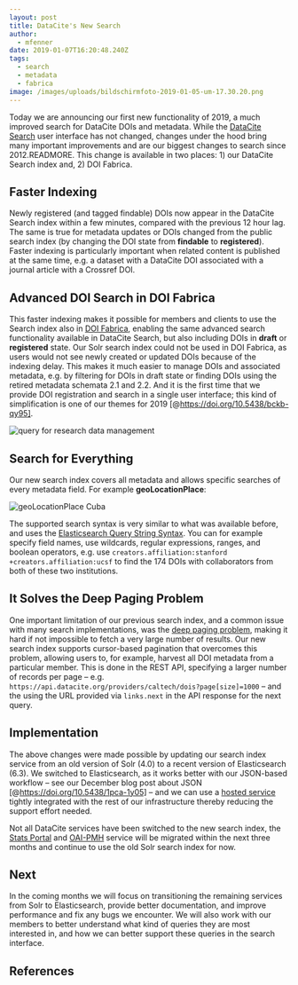 ```yaml
---
layout: post
title: DataCite's New Search
author:
  - mfenner
date: 2019-01-07T16:20:48.240Z
tags:
  - search
  - metadata
  - fabrica
image: /images/uploads/bildschirmfoto-2019-01-05-um-17.30.20.png
---
```

Today we are announcing our first new functionality of 2019, a much improved search for DataCite DOIs and metadata. While the [DataCite Search](https://search.datacite.org) user interface has not changed, changes under the hood bring many important improvements and are our biggest changes to search since 2012.READMORE. This change is available in two places: 1) our DataCite Search index and, 2) DOI Fabrica. 

## Faster Indexing

Newly registered (and tagged findable) DOIs now appear in the DataCite Search index within a few minutes, compared with the previous 12 hour lag. The same is true for metadata updates or DOIs changed from the public search index (by changing the DOI state from **findable** to **registered**). Faster indexing is particularly important when related content is published at the same time, e.g. a dataset with a DataCite DOI associated with a journal article with a Crossref DOI.

## Advanced DOI Search in DOI Fabrica

This faster indexing makes it possible for members and clients to use the Search index also in [DOI Fabrica](https://doi.datacite.org), enabling the same advanced search functionality available in DataCite Search, but also including DOIs in **draft** or **registered** state. Our Solr search index could not be used in DOI Fabrica, as users would not see newly created or updated DOIs because of the indexing delay. This makes it much easier to manage DOIs and associated metadata, e.g. by filtering for DOIs in draft state or finding DOIs using the retired metadata schemata 2.1 and 2.2. And it is the first time that we provide DOI registration and search in a single user interface; this kind of simplification is one of our themes for 2019 \[@https://doi.org/10.5438/bckb-qy95].

![query for research data management](/images/uploads/bildschirmfoto-2019-01-05-um-17.30.20.png)

## Search for Everything

Our new search index covers all metadata and allows specific searches of every metadata field. For example **geoLocationPlace**:

![geoLocationPlace Cuba](/images/uploads/bildschirmfoto-2019-01-05-um-17.40.47.png)

The supported search syntax is very similar to what was available before, and uses the [Elasticsearch Query String Syntax](https://www.elastic.co/guide/en/elasticsearch/reference/current/query-dsl-query-string-query.html#query-string-syntax). You can for example specify field names, use wildcards, regular expressions, ranges, and boolean operators, e.g. use `creators.affiliation:stanford +creators.affiliation:ucsf` to find the 174 DOIs with collaborators from both of these two institutions.

## It Solves the Deep Paging Problem

One important limitation of our previous search index, and a common issue with many search implementations, was the [deep paging problem](https://solr.pl/en/2011/07/18/deep-paging-problem/), making it hard if not impossible to fetch a very large number of results. Our new search index supports cursor-based pagination that overcomes this problem, allowing users to, for example, harvest all DOI metadata from a particular member. This is done in the REST API, specifying a larger number of records per page – e.g. `https://api.datacite.org/providers/caltech/dois?page[size]=1000` – and the using the URL provided via `links.next` in the API response for the next query.

## Implementation

The above changes were made possible by updating our search index service from an old version of Solr (4.0) to a recent version of Elasticsearch (6.3). We switched to Elasticsearch, as it works better with our JSON-based workflow – see our December blog post about JSON \[@https://doi.org/10.5438/1pca-1y05] – and we can use a [hosted service](https://aws.amazon.com/elasticsearch-service/) tightly integrated with the rest of our infrastructure thereby reducing the support effort needed.

Not all DataCite services have been switched to the new search index, the [Stats Portal](https://stats.datacite.org) and [OAI-PMH](https://oai.datacite.org) service will be migrated within the next three months and continue to use the old Solr search index for now.

## Next

In the coming months we will focus on transitioning the remaining services from Solr to Elasticsearch, provide better documentation, and improve performance and fix any bugs we encounter. We will also work with our members to better understand what kind of queries they are most interested in, and how we can better support these queries in the search interface.

## References
